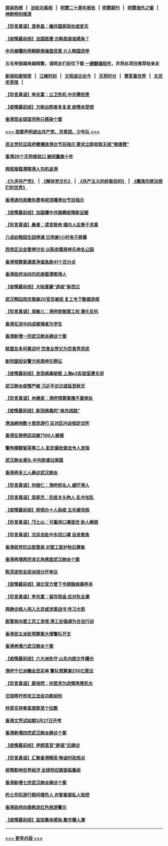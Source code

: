 #### [禁闻热榜](热点新闻.md?=0)  &nbsp;&nbsp;|&nbsp;&nbsp; [法轮功真相](https://github.com/gfw-breaker/truth/blob/master/README.md?=0) &nbsp;&nbsp;|&nbsp;&nbsp; [明慧二十周年报告](https://github.com/gfw-breaker/mh-reports/blob/master/README.md?=0) &nbsp;&nbsp;|&nbsp;&nbsp;[明慧期刊](https://github.com/gfw-breaker/mh-qikan) &nbsp;&nbsp;|&nbsp;&nbsp; [明慧海外之窗](https://github.com/gfw-breaker/mh-news/blob/master/README.md?=0) &nbsp;&nbsp;|&nbsp;&nbsp; [神韵特别报道](https://github.com/gfw-breaker/mh-news/blob/master/shenyun.md?=0)
#### [【珍言真语】袁弥昌：媚共国家政权或变天](../pages/nsc415/n11923199.md?t=03082331) 
#### [【疫情最前线】法国医援 北韩高层谁感染？](../pages/nsc415/n11920850.md?t=03082331) 
#### [中共被曝利用朝鲜族操盘民意 介入韩国选举](../pages/nsc415/n11921006.md?t=03082331) 
#### 五毛举报越来越频繁，请网友们前往下载 [一键翻墙软件](https://github.com/gfw-breaker/ssr-accounts)，并将此项目推荐给亲友
#### [新闻拍案惊奇](https://github.com/gfw-breaker/banned-news/blob/master/pages/link4.md) &nbsp;&nbsp;|&nbsp;&nbsp; [江峰时刻](https://github.com/gfw-breaker/banned-news/blob/master/pages/link4.md) &nbsp;&nbsp;|&nbsp;&nbsp; [文昭谈古论今](https://github.com/gfw-breaker/banned-news/blob/master/pages/link4.md) &nbsp;&nbsp;|&nbsp;&nbsp; [天亮时分](https://github.com/gfw-breaker/banned-news/blob/master/pages/link4.md) &nbsp;&nbsp;|&nbsp;&nbsp; [萧茗看世界](https://github.com/gfw-breaker/banned-news/blob/master/pages/link4.md) &nbsp;&nbsp;|&nbsp;&nbsp; [北京老茶馆](https://github.com/gfw-breaker/banned-news/blob/master/pages/link4.md) &nbsp;&nbsp;|&nbsp;&nbsp; 
#### [【珍言真语】李兆富：公卫危机 中共需担责](../pages/nsc415/n11920422.md?t=03082331) 
#### [【疫情最前线】方舱出院者多复发 疫情未受控](../pages/nsc415/n11918637.md?t=03082331) 
#### [香港现全球首宗狗只感染个案](../pages/nsc415/n11918710.md?t=03082331) 
#### [>>> 我要声明退出共产党、共青团、少年队 <<<](https://github.com/begood0513/goodnews/blob/master/quit/letter.md) 
#### [民主党抗议政府撤播放港台节目指示 要求立即收取无线“频谱费”](../pages/nsc415/n11918681.md?t=03082331) 
#### [香港29个天桥接驳口 被闲置逾十年](../pages/nsc415/n11918654.md?t=03082331) 
#### [两班接载滞鄂港人包机返港](../pages/nsc415/n11915855.md?t=03082331) 
#### [《九评共产党》](https://github.com/begood0513/9ping.md/blob/master/README.md) &nbsp;|&nbsp; [《解体党文化》](../../../../jtdwh.md/blob/master/README.md)  &nbsp;|&nbsp; [《共产主义的终极目的》](../../../../gczydzjmd.md/blob/master/README.md) &nbsp;|&nbsp; [《魔鬼在统治我们的世界》](../../../../mgztzwmdsj.md/blob/master/README.md) 
#### [香港通讯局撤免费电视须播港台节目指示](../pages/nsc415/n11915831.md?t=03082331) 
#### [【疫情最前线】加国爆中共隐瞒疫情新证据](../pages/nsc415/n11915482.md?t=03082331) 
#### [【珍言真语】桑普：谎言致命 墙内人应勇于求真](../pages/nsc415/n11915169.md?t=03082331) 
#### [八成幼稚园生因停课 日用逾1小时电子屏幕](../pages/nsc415/n11913263.md?t=03082331) 
#### [西贡区议会暂停讨论 以陈彦霖周梓乐命名公园](../pages/nsc415/n11913248.md?t=03082331) 
#### [香港预算案满意净值急跌41个百分点](../pages/nsc415/n11913236.md?t=03082331) 
#### [香港政府派四包机接载滞鄂港人](../pages/nsc415/n11913211.md?t=03082331) 
#### [【疫情最前线】大陆富豪“逃疫”新西兰](../pages/nsc415/n11913160.md?t=03082331) 
#### [武汉释囚闯京案逾20官员被惩 复工令下数据造假](../pages/nsc415/n11912743.md?t=03082331) 
#### [【珍言真语】吴敏儿：港府欲毁罢工权 激化反抗](../pages/nsc415/n11912457.md?t=03082331) 
#### [香港反送中四成被捕者为学生](../pages/nsc415/n11910730.md?t=03082331) 
#### [香港新增一宗武汉肺炎确诊个案](../pages/nsc415/n11910724.md?t=03082331) 
#### [联盟及多间黄店吁 饮食业登记为饮食界选民](../pages/nsc415/n11910718.md?t=03082331) 
#### [新同盟投诉警方拆周梓乐祭坛](../pages/nsc415/n11910707.md?t=03082331) 
#### [【疫情最前线】发现病毒秘密 上海p3实验室遭关闭](../pages/nsc415/n11910640.md?t=03082331) 
#### [武汉肺炎疫情严峻 习近平访日或延至秋天](../pages/nsc415/n11910570.md?t=03082331) 
#### [【珍言真语】佘继泉：港府预算案搔不着痒处](../pages/nsc415/n11910011.md?t=03082331) 
#### [【疫情最前线】新冠病毒的“亲共线路”](../pages/nsc415/n11907734.md?t=03082331) 
#### [港油麻地数十居民游行 反对区内设指定诊所](../pages/nsc415/n11907900.md?t=03082331) 
#### [香港反修例运动逾7100人被捕](../pages/nsc415/n11907922.md?t=03082331) 
#### [警拘捕黎智英等三人 彭定康批做法令人发指](../pages/nsc415/n11907905.md?t=03082331) 
#### [武汉肺炎源头 中共欲诿过美国](../pages/nsc415/n11907665.md?t=03082331) 
#### [香港再多三人确诊武汉肺炎](../pages/nsc415/n11907846.md?t=03082331) 
#### [【珍言真语】何俊仁：港府抓名人 威吓港人](../pages/nsc415/n11907561.md?t=03082331) 
#### [【珍言真语】梁家杰：抗疫关头拘人 乱中加乱](../pages/nsc415/n11907444.md?t=03082331) 
#### [【疫情最前线】网信办十人染疫 五毛被攻陷](../pages/nsc415/n11903757.md?t=03082331) 
#### [【珍言真语】邝士山：可重用口罩面世 助人解困](../pages/nsc415/n11903875.md?t=03082331) 
#### [【珍言真语】沈运龙赴中东找口罩 自发救急](../pages/nsc415/n11903291.md?t=03082331) 
#### [香港政党抗议医管局 对罢工医护秋后算账](../pages/nsc415/n11901746.md?t=03082331) 
#### [香港再增两宗涉北角佛堂武汉肺炎个案](../pages/nsc415/n11901737.md?t=03082331) 
#### [陈茂波拒全民派钱分开审议](../pages/nsc415/n11901672.md?t=03082331) 
#### [【疫情最前线】湖北官方曾下令销毁病毒样本](../pages/nsc415/n11901518.md?t=03082331) 
#### [【珍言真语】李兆富：留存现金 应对失业潮](../pages/nsc415/n11901448.md?t=03082331) 
#### [两确诊病人闯入北京或涉栗战书 传习大怒](../pages/nsc415/n11901180.md?t=03082331) 
#### [医管局向罢工员工发信 港工会强调为合法行动](../pages/nsc415/n11898870.md?t=03082331) 
#### [香港民主派批预算案大增警队开支](../pages/nsc415/n11898813.md?t=03082331) 
#### [香港再增六武汉肺炎个案](../pages/nsc415/n11898843.md?t=03082331) 
#### [【疫情最前线】六大洲失守 山东内部文件曝光](../pages/nsc415/n11898455.md?t=03082331) 
#### [港府千亿派糖全民买单 警队预算逾250亿惹议](../pages/nsc415/n11898608.md?t=03082331) 
#### [【珍言真语】薛浩然：何君尧为选情再搅死水](../pages/nsc415/n11898269.md?t=03082331) 
#### [沈旭晖吁抢攻立法会功能组别](../pages/nsc415/n11896084.md?t=03082331) 
#### [林郑支持率首度跌至个位数](../pages/nsc415/n11896058.md?t=03082331) 
#### [香港文凭试如期3月27日开考](../pages/nsc415/n11896055.md?t=03082331) 
#### [香港新增四宗武汉肺炎确诊个案](../pages/nsc415/n11896040.md?t=03082331) 
#### [【疫情最前线】伊朗高官“辟谣”后确诊](../pages/nsc415/n11895902.md?t=03082331) 
#### [【珍言真语】汇聚香港精英 畅谈时政观点](../pages/nsc415/n11895733.md?t=03082331) 
#### [疫情影响世界经济 全球供应链面临重组](../pages/nsc415/n11895634.md?t=03082331) 
#### [香港新增七宗武汉肺炎确诊个案](../pages/nsc415/n11893498.md?t=03082331) 
#### [的士司机游行期间撞伤人 许智峯提私人检控](../pages/nsc415/n11893483.md?t=03082331) 
#### [香港政府向南韩发红色旅游警示](../pages/nsc415/n11893398.md?t=03082331) 
#### [【疫情最前线】监狱集体感染 集市爆人潮](../pages/nsc415/n11893181.md?t=03082331) 

----
#### [ >>> 更早内容 <<< ](../indexes/nsc415-earlier.md)

